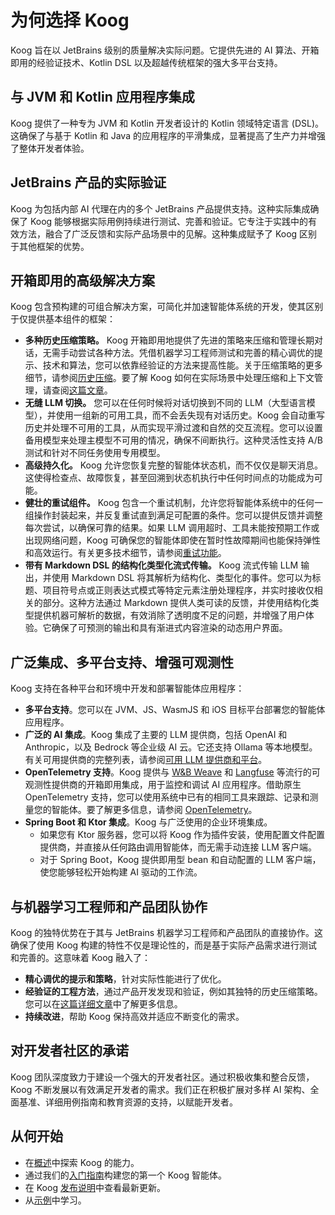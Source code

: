 # 为何选择 Koog

Koog 旨在以 JetBrains 级别的质量解决实际问题。它提供先进的 AI 算法、开箱即用的经验证技术、Kotlin DSL 以及超越传统框架的强大多平台支持。

## 与 JVM 和 Kotlin 应用程序集成

Koog 提供了一种专为 JVM 和 Kotlin 开发者设计的 Kotlin 领域特定语言 (DSL)。这确保了与基于 Kotlin 和 Java 的应用程序的平滑集成，显著提高了生产力并增强了整体开发者体验。

## JetBrains 产品的实际验证

Koog 为包括内部 AI 代理在内的多个 JetBrains 产品提供支持。这种实际集成确保了 Koog 能够根据实际用例持续进行测试、完善和验证。它专注于实践中的有效方法，融合了广泛反馈和实际产品场景中的见解。这种集成赋予了 Koog 区别于其他框架的优势。

## 开箱即用的高级解决方案

Koog 包含预构建的可组合解决方案，可简化并加速智能体系统的开发，使其区别于仅提供基本组件的框架：

*   **多种历史压缩策略。** Koog 开箱即用地提供了先进的策略来压缩和管理长期对话，无需手动尝试各种方法。凭借机器学习工程师测试和完善的精心调优的提示、技术和算法，您可以依靠经验证的方法来提高性能。关于压缩策略的更多细节，请参阅[历史压缩](https://docs.koog.ai/history-compression/)。要了解 Koog 如何在实际场景中处理压缩和上下文管理，请查阅[这篇文章](https://blog.jetbrains.com/ai/2025/07/when-tool-calling-becomes-an-addiction-debugging-llm-patterns-in-koog/)。
*   **无缝 LLM 切换。** 您可以在任何时候将对话切换到不同的 LLM（大型语言模型），并使用一组新的可用工具，而不会丢失现有对话历史。Koog 会自动重写历史并处理不可用的工具，从而实现平滑过渡和自然的交互流程。您可以设置备用模型来处理主模型不可用的情况，确保不间断执行。这种灵活性支持 A/B 测试和针对不同任务使用专用模型。
*   **高级持久化。** Koog 允许您恢复完整的智能体状态机，而不仅仅是聊天消息。这使得检查点、故障恢复，甚至回溯到状态机执行中任何时间点的功能成为可能。
*   **健壮的重试组件。** Koog 包含一个重试机制，允许您将智能体系统中的任何一组操作封装起来，并反复重试直到满足可配置的条件。您可以提供反馈并调整每次尝试，以确保可靠的结果。如果 LLM 调用超时、工具未能按预期工作或出现网络问题，Koog 可确保您的智能体即使在暂时性故障期间也能保持弹性和高效运行。有关更多技术细节，请参阅[重试功能](https://docs.koog.ai/history-compression/)。
*   **带有 Markdown DSL 的结构化类型化流式传输。** Koog 流式传输 LLM 输出，并使用 Markdown DSL 将其解析为结构化、类型化的事件。您可以为标题、项目符号点或正则表达式模式等特定元素注册处理程序，并实时接收仅相关的部分。这种方法通过 Markdown 提供人类可读的反馈，并使用结构化类型提供机器可解析的数据，有效消除了透明度不足的问题，并增强了用户体验。它确保了可预测的输出和具有渐进式内容渲染的动态用户界面。

## 广泛集成、多平台支持、增强可观测性

Koog 支持在各种平台和环境中开发和部署智能体应用程序：

*   **多平台支持**。您可以在 JVM、JS、WasmJS 和 iOS 目标平台部署您的智能体应用程序。
*   **广泛的 AI 集成**。Koog 集成了主要的 LLM 提供商，包括 OpenAI 和 Anthropic，以及 Bedrock 等企业级 AI 云。它还支持 Ollama 等本地模型。有关可用提供商的完整列表，请参阅[可用 LLM 提供商和平台](https://docs.koog.ai/#available-llm-providers-and-platforms)。
*   **OpenTelemetry 支持**。Koog 提供与 [W&B Weave](https://wandb.ai/site/weave/) 和 [Langfuse](https://langfuse.com/) 等流行的可观测性提供商的开箱即用集成，用于监控和调试 AI 应用程序。借助原生 OpenTelemetry 支持，您可以使用系统中已有的相同工具来跟踪、记录和测量您的智能体。要了解更多信息，请参阅 [OpenTelemetry](https://docs.koog.ai/opentelemetry-support/)。
*   **Spring Boot 和 Ktor 集成**。Koog 与广泛使用的企业环境集成。
    *   如果您有 Ktor 服务器，您可以将 Koog 作为插件安装，使用配置文件配置提供商，并直接从任何路由调用智能体，而无需手动连接 LLM 客户端。
    *   对于 Spring Boot，Koog 提供即用型 bean 和自动配置的 LLM 客户端，使您能够轻松开始构建 AI 驱动的工作流。

## 与机器学习工程师和产品团队协作

Koog 的独特优势在于其与 JetBrains 机器学习工程师和产品团队的直接协作。这确保了使用 Koog 构建的特性不仅是理论性的，而是基于实际产品需求进行测试和完善的。这意味着 Koog 融入了：

*   **精心调优的提示和策略**，针对实际性能进行了优化。
*   **经验证的工程方法**，通过产品开发发现和验证，例如其独特的历史压缩策略。您可以在[这篇详细文章](https://blog.jetbrains.com/ai/2025/07/when-tool-calling-becomes-an-addiction-debugging-llm-patterns-in-koog/)中了解更多信息。
*   **持续改进**，帮助 Koog 保持高效并适应不断变化的需求。

## 对开发者社区的承诺

Koog 团队深度致力于建设一个强大的开发者社区。通过积极收集和整合反馈，Koog 不断发展以有效满足开发者的需求。我们正在积极扩展对多样 AI 架构、全面基准、详细用例指南和教育资源的支持，以赋能开发者。

## 从何开始

*   在[概述](https://docs.koog.ai/)中探索 Koog 的能力。
*   通过我们的[入门指南](https://docs.koog.ai/single-run-agents/)构建您的第一个 Koog 智能体。
*   在 Koog [发布说明](https://github.com/JetBrains/koog/blob/main/CHANGELOG.md)中查看最新更新。
*   从[示例](https://docs.koog.ai/examples/)中学习。